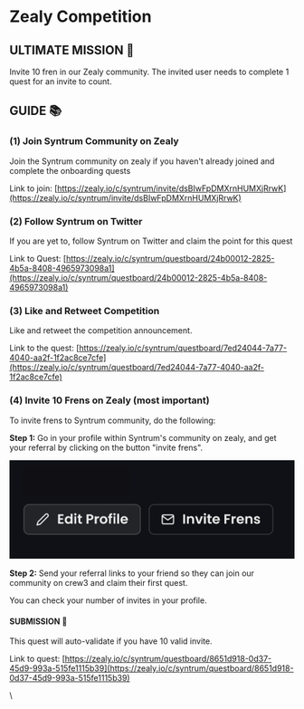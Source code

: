 # Zealy Competition

## ULTIMATE MISSION 🎯&#x20;

Invite 10 fren in our Zealy community. The invited user needs to complete 1 quest for an invite to count.

## GUIDE 📚&#x20;

### **(1) Join Syntrum Community on Zealy**

Join the Syntrum community on zealy if you haven't already joined and complete the onboarding quests

Link to join: [https://zealy.io/c/syntrum/invite/dsBIwFpDMXrnHUMXjRrwK](https://zealy.io/c/syntrum/invite/dsBIwFpDMXrnHUMXjRrwK)

### (2) Follow Syntrum on Twitter

If you are yet to, follow Syntrum on Twitter and claim the point for this quest

Link to Quest: [https://zealy.io/c/syntrum/questboard/24b00012-2825-4b5a-8408-4965973098a1](https://zealy.io/c/syntrum/questboard/24b00012-2825-4b5a-8408-4965973098a1)

### (3) Like and Retweet Competition&#x20;

Like and retweet the competition announcement.

Link to the quest: [https://zealy.io/c/syntrum/questboard/7ed24044-7a77-4040-aa2f-1f2ac8ce7cfe](https://zealy.io/c/syntrum/questboard/7ed24044-7a77-4040-aa2f-1f2ac8ce7cfe)

### **(4) Invite 10 Frens on Zealy (most important)**

To invite frens to Syntrum community, do the following:&#x20;

**Step 1:** Go in your profile within Syntrum's community on zealy, and get your referral by clicking on the button "invite frens".

![](<../.gitbook/assets/image (11).png>)

**Step 2:** Send your referral links to your friend so they can join our community on crew3 and claim their first quest.

You can check your number of invites in your profile.

#### SUBMISSION 📝

This quest will auto-validate if you have 10 valid invite.

Link to quest: [https://zealy.io/c/syntrum/questboard/8651d918-0d37-45d9-993a-515fe1115b39](https://zealy.io/c/syntrum/questboard/8651d918-0d37-45d9-993a-515fe1115b39)

\
